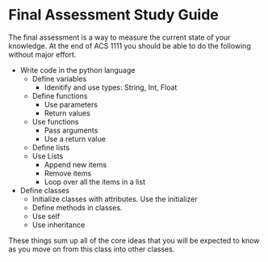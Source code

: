# Final Assessment Study Guide

The final assessment is a way to measure the current state of your knowledge. At the end of ACS 1111 you should be able to do the following without major effort. 

- Write code in the python language
	- Define variables 
		- Idenitify and use types: String, Int, Float
	- Define functions 
		- Use parameters 
		- Return values 
	- Use functions 
		- Pass arguments 
		- Use a return value
	- Define lists
	- Use Lists 
		- Append new items 
		- Remove items 
		- Loop over all the items in a list
- Define classes
	- Initialize classes with attributes. Use the initializer
	- Define methods in classes. 
	- Use self
	- Use inheritance

These things sum up all of the core ideas that you will be expected to know as you move on from this class into other classes. 